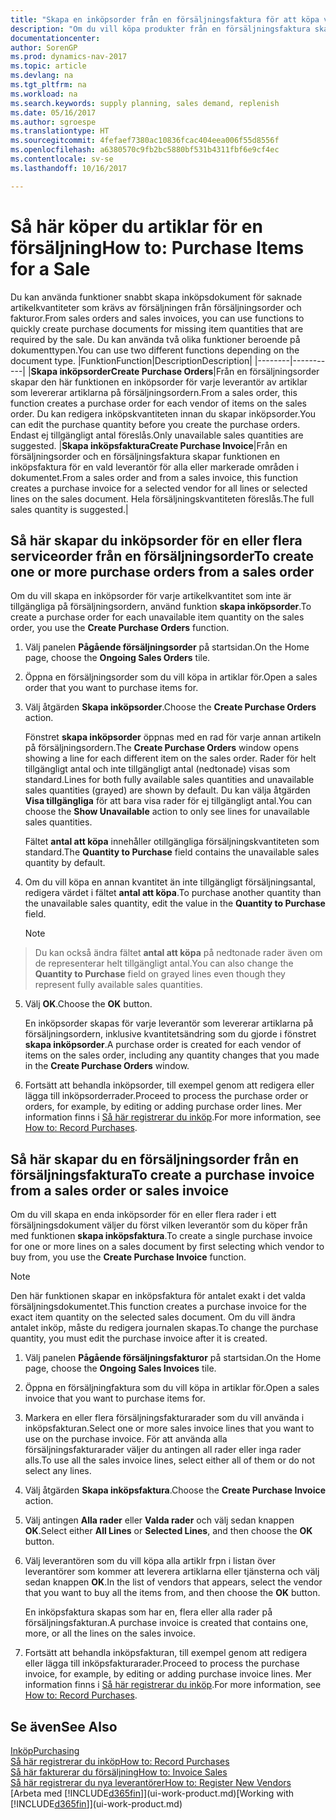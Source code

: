 ```yaml
---
title: "Skapa en inköpsorder från en försäljningsfaktura för att köpa varor till försäljning"
description: "Om du vill köpa produkter från en försäljningsfaktura skapar du en inköpsfaktura för en leverantör."
documentationcenter: 
author: SorenGP
ms.prod: dynamics-nav-2017
ms.topic: article
ms.devlang: na
ms.tgt_pltfrm: na
ms.workload: na
ms.search.keywords: supply planning, sales demand, replenish
ms.date: 05/16/2017
ms.author: sgroespe
ms.translationtype: HT
ms.sourcegitcommit: 4fefaef7380ac10836fcac404eea006f55d8556f
ms.openlocfilehash: a6380570c9fb2bc5880bf531b4311fbf6e9cf4ec
ms.contentlocale: sv-se
ms.lasthandoff: 10/16/2017

---
```

# <a name="how-to-purchase-items-for-a-sale"></a><span data-ttu-id="f880e-103">Så här köper du artiklar för en försäljning</span><span class="sxs-lookup"><span data-stu-id="f880e-103">How to: Purchase Items for a Sale</span></span>
<span data-ttu-id="f880e-104">Du kan använda funktioner snabbt skapa inköpsdokument för saknade artikelkvantiteter som krävs av försäljningen från försäljningsorder och fakturor.</span><span class="sxs-lookup"><span data-stu-id="f880e-104">From sales orders and sales invoices, you can use functions to quickly create purchase documents for missing item quantities that are required by the sale.</span></span> <span data-ttu-id="f880e-105">Du kan använda två olika funktioner beroende på dokumenttypen.</span><span class="sxs-lookup"><span data-stu-id="f880e-105">You can use two different functions depending on the document type.</span></span>
|<span data-ttu-id="f880e-106">Funktion</span><span class="sxs-lookup"><span data-stu-id="f880e-106">Function</span></span>|<span data-ttu-id="f880e-107">Description</span><span class="sxs-lookup"><span data-stu-id="f880e-107">Description</span></span>|
|--------|-----------|
|<span data-ttu-id="f880e-108">**Skapa inköpsorder**</span><span class="sxs-lookup"><span data-stu-id="f880e-108">**Create Purchase Orders**</span></span>|<span data-ttu-id="f880e-109">Från en försäljningsorder skapar den här funktionen en inköpsorder för varje leverantör av artiklar som levererar artiklarna på försäljningsordern.</span><span class="sxs-lookup"><span data-stu-id="f880e-109">From a sales order, this function creates a purchase order for each vendor of items on the sales order.</span></span> <span data-ttu-id="f880e-110">Du kan redigera inköpskvantiteten innan du skapar inköpsorder.</span><span class="sxs-lookup"><span data-stu-id="f880e-110">You can edit the purchase quantity before you create the purchase orders.</span></span> <span data-ttu-id="f880e-111">Endast ej tillgängligt antal föreslås.</span><span class="sxs-lookup"><span data-stu-id="f880e-111">Only unavailable sales quantities are suggested.</span></span>
|<span data-ttu-id="f880e-112">**Skapa inköpsfaktura**</span><span class="sxs-lookup"><span data-stu-id="f880e-112">**Create Purchase Invoice**</span></span>|<span data-ttu-id="f880e-113">Från en försäljningsorder och en försäljningsfaktura skapar funktionen en inköpsfaktura för en vald leverantör för alla eller markerade områden i dokumentet.</span><span class="sxs-lookup"><span data-stu-id="f880e-113">From a sales order and from a sales invoice, this function creates a purchase invoice for a selected vendor for all lines or selected lines on the sales document.</span></span> <span data-ttu-id="f880e-114">Hela försäljningskvantiteten föreslås.</span><span class="sxs-lookup"><span data-stu-id="f880e-114">The full sales quantity is suggested.</span></span>|

## <a name="to-create-one-or-more-purchase-orders-from-a-sales-order"></a><span data-ttu-id="f880e-115">Så här skapar du inköpsorder för en eller flera serviceorder från en försäljningsorder</span><span class="sxs-lookup"><span data-stu-id="f880e-115">To create one or more purchase orders from a sales order</span></span>
<span data-ttu-id="f880e-116">Om du vill skapa en inköpsorder för varje artikelkvantitet som inte är tillgängliga på försäljningsordern, använd funktion **skapa inköpsorder**.</span><span class="sxs-lookup"><span data-stu-id="f880e-116">To create a purchase order for each unavailable item quantity on the sales order, you use the **Create Purchase Orders** function.</span></span>

1. <span data-ttu-id="f880e-117">Välj panelen **Pågående försäljningsorder** på startsidan.</span><span class="sxs-lookup"><span data-stu-id="f880e-117">On the Home page, choose the **Ongoing Sales Orders** tile.</span></span>
2. <span data-ttu-id="f880e-118">Öppna en försäljningsorder som du vill köpa in artiklar för.</span><span class="sxs-lookup"><span data-stu-id="f880e-118">Open a sales order that you want to purchase items for.</span></span>
3. <span data-ttu-id="f880e-119">Välj åtgärden **Skapa inköpsorder**.</span><span class="sxs-lookup"><span data-stu-id="f880e-119">Choose the **Create Purchase Orders** action.</span></span>

    <span data-ttu-id="f880e-120">Fönstret **skapa inköpsorder** öppnas med en rad för varje annan artikeln på försäljningsordern.</span><span class="sxs-lookup"><span data-stu-id="f880e-120">The **Create Purchase Orders** window opens showing a line for each different item on the sales order.</span></span> <span data-ttu-id="f880e-121">Rader för helt tillgängligt antal och inte tillgängligt antal (nedtonade) visas som standard.</span><span class="sxs-lookup"><span data-stu-id="f880e-121">Lines for both fully available sales quantities and unavailable sales quantities (grayed) are shown by default.</span></span> <span data-ttu-id="f880e-122">Du kan välja åtgärden **Visa tillgängliga** för att bara visa rader för ej tillgängligt antal.</span><span class="sxs-lookup"><span data-stu-id="f880e-122">You can choose the **Show Unavailable** action to only see lines for unavailable sales quantities.</span></span>

    <span data-ttu-id="f880e-123">Fältet **antal att köpa** innehåller otillgängliga försäljningskvantiteten som standard.</span><span class="sxs-lookup"><span data-stu-id="f880e-123">The **Quantity to Purchase** field contains the unavailable sales quantity by default.</span></span>
4. <span data-ttu-id="f880e-124">Om du vill köpa en annan kvantitet än inte tillgängligt försäljningsantal, redigera värdet i fältet **antal att köpa**.</span><span class="sxs-lookup"><span data-stu-id="f880e-124">To purchase another quantity than the unavailable sales quantity, edit the value in the **Quantity to Purchase** field.</span></span>

    > [!NOTE]  
>   <span data-ttu-id="f880e-125">Du kan också ändra fältet **antal att köpa** på nedtonade rader även om de representerar helt tillgängligt antal.</span><span class="sxs-lookup"><span data-stu-id="f880e-125">You can also change the **Quantity to Purchase** field on grayed lines even though they represent fully available sales quantities.</span></span>
5. <span data-ttu-id="f880e-126">Välj **OK**.</span><span class="sxs-lookup"><span data-stu-id="f880e-126">Choose the **OK** button.</span></span>

    <span data-ttu-id="f880e-127">En inköpsorder skapas för varje leverantör som levererar artiklarna på försäljningsordern, inklusive kvantitetsändring som du gjorde i fönstret **skapa inköpsorder**.</span><span class="sxs-lookup"><span data-stu-id="f880e-127">A purchase order is created for each vendor of items on the sales order, including any quantity changes that you made in the **Create Purchase Orders** window.</span></span>
7. <span data-ttu-id="f880e-128">Fortsätt att behandla inköpsorder, till exempel genom att redigera eller lägga till inköpsorderrader.</span><span class="sxs-lookup"><span data-stu-id="f880e-128">Proceed to process the purchase order or orders, for example, by editing or adding purchase order lines.</span></span> <span data-ttu-id="f880e-129">Mer information finns i [Så här registrerar du inköp](purchasing-how-record-purchases.md).</span><span class="sxs-lookup"><span data-stu-id="f880e-129">For more information, see [How to: Record Purchases](purchasing-how-record-purchases.md).</span></span>


## <a name="to-create-a-purchase-invoice-from-a-sales-order-or-sales-invoice"></a><span data-ttu-id="f880e-130">Så här skapar du en försäljningsorder från en försäljningsfaktura</span><span class="sxs-lookup"><span data-stu-id="f880e-130">To create a purchase invoice from a sales order or sales invoice</span></span>
<span data-ttu-id="f880e-131">Om du vill skapa en enda inköpsorder för en eller flera rader i ett försäljningsdokument väljer du först vilken leverantör som du köper från med funktionen **skapa inköpsfaktura**.</span><span class="sxs-lookup"><span data-stu-id="f880e-131">To create a single purchase invoice for one or more lines on a sales document by first selecting which vendor to buy from, you use the **Create Purchase Invoice** function.</span></span>

> [!NOTE]  
>   <span data-ttu-id="f880e-132">Den här funktionen skapar en inköpsfaktura för antalet exakt i det valda försäljningsdokumentet.</span><span class="sxs-lookup"><span data-stu-id="f880e-132">This function creates a purchase invoice for the exact item quantity on the selected sales document.</span></span> <span data-ttu-id="f880e-133">Om du vill ändra antalet inköp, måste du redigera journalen skapas.</span><span class="sxs-lookup"><span data-stu-id="f880e-133">To change the purchase quantity, you must edit the purchase invoice after it is created.</span></span>  

1. <span data-ttu-id="f880e-134">Välj panelen **Pågående försäljningsfakturor** på startsidan.</span><span class="sxs-lookup"><span data-stu-id="f880e-134">On the Home page, choose the **Ongoing Sales Invoices** tile.</span></span>
2. <span data-ttu-id="f880e-135">Öppna en försäljningfaktura som du vill köpa in artiklar för.</span><span class="sxs-lookup"><span data-stu-id="f880e-135">Open a sales invoice that you want to purchase items for.</span></span>
3. <span data-ttu-id="f880e-136">Markera en eller flera försäljningsfakturarader som du vill använda i inköpsfakturan.</span><span class="sxs-lookup"><span data-stu-id="f880e-136">Select one or more sales invoice lines that you want to use on the purchase invoice.</span></span> <span data-ttu-id="f880e-137">För att använda alla försäljningsfakturarader väljer du antingen all rader eller inga rader alls.</span><span class="sxs-lookup"><span data-stu-id="f880e-137">To use all the sales invoice lines, select either all of them or do not select any lines.</span></span>
4. <span data-ttu-id="f880e-138">Välj åtgärden **Skapa inköpsfaktura**.</span><span class="sxs-lookup"><span data-stu-id="f880e-138">Choose the **Create Purchase Invoice** action.</span></span>
5. <span data-ttu-id="f880e-139">Välj antingen **Alla rader** eller **Valda rader** och välj sedan knappen **OK**.</span><span class="sxs-lookup"><span data-stu-id="f880e-139">Select either **All Lines** or **Selected Lines**, and then choose the **OK** button.</span></span>  
6. <span data-ttu-id="f880e-140">Välj leverantören som du vill köpa alla artiklr frpn i listan över leverantörer som kommer att leverera artiklarna eller tjänsterna och välj sedan knappen **OK**.</span><span class="sxs-lookup"><span data-stu-id="f880e-140">In the list of vendors that appears, select the vendor that you want to buy all the items from, and then choose the **OK** button.</span></span>

    <span data-ttu-id="f880e-141">En inköpsfaktura skapas som har en, flera eller alla rader på försäljningsfakturan.</span><span class="sxs-lookup"><span data-stu-id="f880e-141">A purchase invoice is created that contains one, more, or all the lines on the sales invoice.</span></span>
7. <span data-ttu-id="f880e-142">Fortsätt att behandla inköpsfakturan, till exempel genom att redigera eller lägga till inköpsfakturarader.</span><span class="sxs-lookup"><span data-stu-id="f880e-142">Proceed to process the purchase invoice, for example, by editing or adding purchase invoice lines.</span></span> <span data-ttu-id="f880e-143">Mer information finns i [Så här registrerar du inköp](purchasing-how-record-purchases.md).</span><span class="sxs-lookup"><span data-stu-id="f880e-143">For more information, see [How to: Record Purchases](purchasing-how-record-purchases.md).</span></span>

## <a name="see-also"></a><span data-ttu-id="f880e-144">Se även</span><span class="sxs-lookup"><span data-stu-id="f880e-144">See Also</span></span>
[<span data-ttu-id="f880e-145">Inköp</span><span class="sxs-lookup"><span data-stu-id="f880e-145">Purchasing</span></span>](purchasing-manage-purchasing.md)  
[<span data-ttu-id="f880e-146">Så här registrerar du inköp</span><span class="sxs-lookup"><span data-stu-id="f880e-146">How to: Record Purchases</span></span>](purchasing-how-record-purchases.md)  
[<span data-ttu-id="f880e-147">Så här fakturerar du försäljning</span><span class="sxs-lookup"><span data-stu-id="f880e-147">How to: Invoice Sales</span></span>](sales-how-invoice-sales.md)  
[<span data-ttu-id="f880e-148">Så här registrerar du nya leverantörer</span><span class="sxs-lookup"><span data-stu-id="f880e-148">How to: Register New Vendors</span></span>](purchasing-how-register-new-vendors.md)  
<span data-ttu-id="f880e-149">[Arbeta med [!INCLUDE[d365fin](includes/d365fin_md.md)]](ui-work-product.md)</span><span class="sxs-lookup"><span data-stu-id="f880e-149">[Working with [!INCLUDE[d365fin](includes/d365fin_md.md)]](ui-work-product.md)</span></span>

